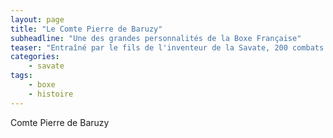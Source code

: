 ```yaml
---
layout: page
title: "Le Comte Pierre de Baruzy"
subheadline: "Une des grandes personnalités de la Boxe Française"
teaser: "Entraîné par le fils de l'inventeur de la Savate, 200 combats dont 40 homologués, actif à plus de 60 ans, invaincu."
categories:
    - savate
tags:
    - boxe
    - histoire
---
```


Comte Pierre de Baruzy
